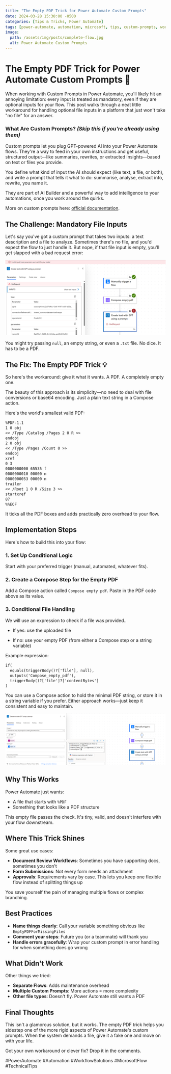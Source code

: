 ```yaml
---
title: "The Empty PDF Trick for Power Automate Custom Prompts"
date: 2024-03-28 15:30:00 -0500
categories: [Tips & Tricks, Power Automate]
tags: [power-automate, automation, microsoft, tips, custom-prompts, workflow, solution]
image:
  path: /assets/img/posts/complete-flow.jpg
  alt: Power Automate Custom Prompts
---
```


# The Empty PDF Trick for Power Automate Custom Prompts 🔧

When working with Custom Prompts in Power Automate, you'll likely hit an annoying limitation: every input is treated as mandatory, even if they are optional inputs for your flow. This post walks through a neat little workaround for handling optional file inputs in a platform that just won't take "no file" for an answer.

### What Are Custom Prompts? *(Skip this if you're already using them)*

Custom prompts let you plug GPT-powered AI into your Power Automate flows. They're a way to feed in your own instructions and get useful, structured output—like summaries, rewrites, or extracted insights—based on text or files you provide.

You define what kind of input the AI should expect (like text, a file, or both), and write a prompt that tells it what to do: summarise, analyse, extract info, rewrite, you name it.

They are part of AI Builder and a powerful way to add intelligence to your automations, once you work around the quirks.

More on custom prompts here: [official documentation](https://learn.microsoft.com/en-us/ai-builder/use-a-custom-prompt-in-flow).

## The Challenge: Mandatory File Inputs

Let's say you've got a custom prompt that takes two inputs: a text description and a file to analyze. Sometimes there's no file, and you'd expect the flow to just handle it. But nope, if that file input is empty, you'll get slapped with a bad request error:

![Bad request error in Power Automate](/assets/img/posts/bad-request-error.jpg)

You might try passing `null`, an empty string, or even a `.txt` file. No dice. It has to be a PDF.

## The Fix: The Empty PDF Trick 💡

So here's the workaround: give it what it wants. A PDF. A completely empty one.

The beauty of this approach is its simplicity—no need to deal with file conversions or base64 encoding. Just a plain text string in a Compose action.

Here's the world's smallest valid PDF:

```plaintext
%PDF-1.1
1 0 obj
<< /Type /Catalog /Pages 2 0 R >>
endobj
2 0 obj
<< /Type /Pages /Count 0 >>
endobj
xref
0 3
0000000000 65535 f 
0000000010 00000 n 
0000000053 00000 n 
trailer
<< /Root 1 0 R /Size 3 >>
startxref
87
%%EOF
```

It ticks all the PDF boxes and adds practically zero overhead to your flow.

## Implementation Steps

Here's how to build this into your flow:

### 1. Set Up Conditional Logic  
Start with your preferred trigger (manual, automated, whatever fits).

### 2. Create a Compose Step for the Empty PDF  
Add a Compose action called `Compose empty pdf`. Paste in the PDF code above as its value.

### 3. Conditional File Handling  
We will use an expression to check if a file was provided..

- If yes: use the uploaded file

- If no: use your empty PDF (from either a Compose step or a string variable)

Example expression:

```plaintext
if(
  equals(triggerBody()?['file'], null),
  outputs('Compose_empty_pdf'),
  triggerBody()?['file']?['contentBytes']
)
```

You can use a Compose action to hold the minimal PDF string, or store it in a string variable if you prefer. Either approach works—just keep it consistent and easy to maintain.

![Screenshot of an example flow](/assets/img/posts/do-until-loop.jpg)

## Why This Works

Power Automate just wants:  
- A file that starts with `%PDF`  
- Something that looks like a PDF structure

This empty file passes the check. It's tiny, valid, and doesn't interfere with your flow downstream.

## Where This Trick Shines

Some great use cases:

- **Document Review Workflows**: Sometimes you have supporting docs, sometimes you don't  
- **Form Submissions**: Not every form needs an attachment  
- **Approvals**: Requirements vary by case. This lets you keep one flexible flow instead of splitting things up

You save yourself the pain of managing multiple flows or complex branching.

## Best Practices

- **Name things clearly**: Call your variable something obvious like `EmptyPDFForMissingFiles`  
- **Comment your steps**: Future you (or a teammate) will thank you  
- **Handle errors gracefully**: Wrap your custom prompt in error handling for when something does go wrong

## What Didn't Work

Other things we tried:

- **Separate Flows**: Adds maintenance overhead  
- **Multiple Custom Prompts**: More actions = more complexity  
- **Other file types**: Doesn't fly. Power Automate still wants a PDF

## Final Thoughts

This isn't a glamorous solution, but it works. The empty PDF trick helps you sidestep one of the more rigid aspects of Power Automate's custom prompts. When the system demands a file, give it a fake one and move on with your life.

Got your own workaround or clever fix? Drop it in the comments.

#PowerAutomate #Automation #WorkflowSolutions #MicrosoftFlow #TechnicalTips 
